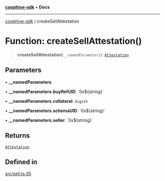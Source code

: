[**coophive-sdk**](../README.md) • **Docs**

***

[coophive-sdk](../globals.md) / createSellAttestation

# Function: createSellAttestation()

> **createSellAttestation**(`__namedParameters`): [`Attestation`](../type-aliases/Attestation.md)

## Parameters

• **\_\_namedParameters**

• **\_\_namedParameters.buyRefUID**: \`0x$\{string\}\`

• **\_\_namedParameters.collateral**: `bigint`

• **\_\_namedParameters.schemaUID**: \`0x$\{string\}\`

• **\_\_namedParameters.seller**: \`0x$\{string\}\`

## Returns

[`Attestation`](../type-aliases/Attestation.md)

## Defined in

[src/sell.ts:35](https://github.com/CoopHive/coophive-sdk/blob/fb0b1c7d70f84a2f5c160ce2d3ac561dcfd4e590/src/sell.ts#L35)
